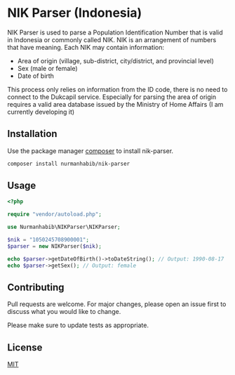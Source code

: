 # NIK Parser (Indonesia)

NIK Parser is used to parse a Population Identification Number that is valid in Indonesia or commonly called NIK. NIK is an arrangement of numbers that have meaning. Each NIK may contain information:

- Area of origin (village, sub-district, city/district, and provincial level)
- Sex (male or female)
- Date of birth

This process only relies on information from the ID code, there is no need to connect to the Dukcapil service. Especially for parsing the area of origin requires a valid area database issued by the Ministry of Home Affairs (I am currently developing it)

## Installation

Use the package manager [composer](https://getcomposer.org) to install nik-parser.

```bash
composer install nurmanhabib/nik-parser
```

## Usage

```php
<?php

require "vendor/autoload.php";

use Nurmanhabib\NIKParser\NIKParser;

$nik = "1050245708900001";
$parser = new NIKParser($nik);

echo $parser->getDateOfBirth()->toDateString(); // Output: 1990-08-17
echo $parser->getSex(); // Output: female
```

## Contributing
Pull requests are welcome. For major changes, please open an issue first to discuss what you would like to change.

Please make sure to update tests as appropriate.

## License
[MIT](https://choosealicense.com/licenses/mit/)
